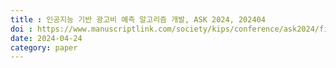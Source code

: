 ```yaml
---
title : 인공지능 기반 광고비 예측 알고리즘 개발, ASK 2024, 202404
doi : https://www.manuscriptlink.com/society/kips/conference/ask2024/file/downloadSoConfManuscript/abs/KIPS_C2024A0331
date: 2024-04-24
category: paper
---
```

